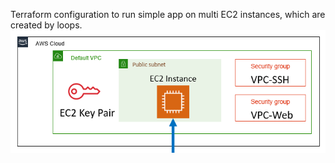 Terraform configuration to run simple app on multi EC2 instances, which are created by loops.
![alt text](image.png)
